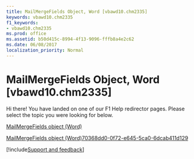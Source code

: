 ```yaml
---
title: MailMergeFields Object, Word [vbawd10.chm2335]
keywords: vbawd10.chm2335
f1_keywords:
- vbawd10.chm2335
ms.prod: office
ms.assetid: b50d415c-8994-4f13-9096-fffb8a4e2c62
ms.date: 06/08/2017
localization_priority: Normal
---
```



# MailMergeFields Object, Word [vbawd10.chm2335]

Hi there! You have landed on one of our F1 Help redirector pages. Please select the topic you were looking for below.

[MailMergeFields object (Word)](http://msdn.microsoft.com/library/9d2dfd45-c52b-500e-15bf-1e678e6c1e92%28Office.15%29.aspx)

[MailMergeFields object (Word)70368dd0-0f72-e645-5ca0-6dcab411d129](http://msdn.microsoft.com/library/70368dd0-0f72-e645-5ca0-6dcab411d129%28Office.15%29.aspx)

[!include[Support and feedback](~/includes/feedback-boilerplate.md)]